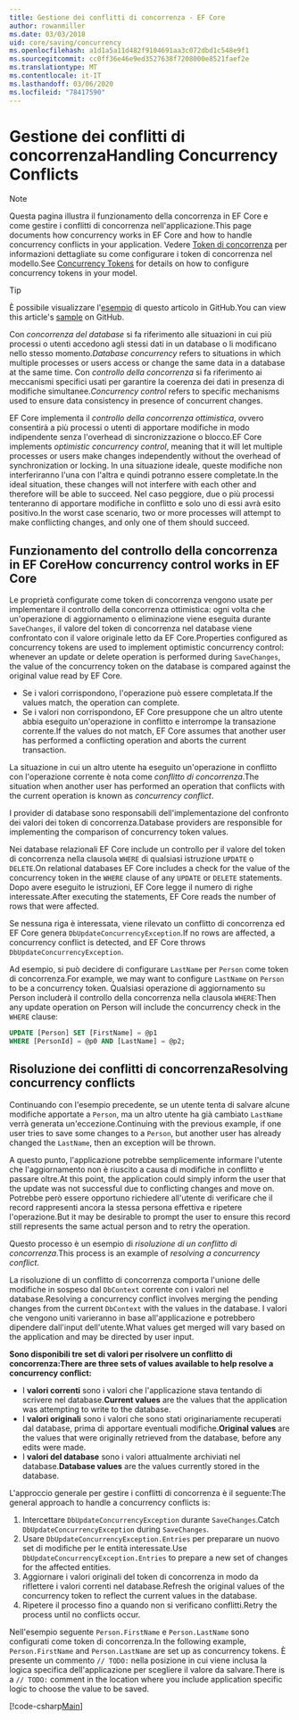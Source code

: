 ```yaml
---
title: Gestione dei conflitti di concorrenza - EF Core
author: rowanmiller
ms.date: 03/03/2018
uid: core/saving/concurrency
ms.openlocfilehash: a1d1a5a11d482f9104691aa3c072dbd1c548e9f1
ms.sourcegitcommit: cc0ff36e46e9ed3527638f7208000e8521faef2e
ms.translationtype: MT
ms.contentlocale: it-IT
ms.lasthandoff: 03/06/2020
ms.locfileid: "78417590"
---
```

# <a name="handling-concurrency-conflicts"></a><span data-ttu-id="51873-102">Gestione dei conflitti di concorrenza</span><span class="sxs-lookup"><span data-stu-id="51873-102">Handling Concurrency Conflicts</span></span>

> [!NOTE]
> <span data-ttu-id="51873-103">Questa pagina illustra il funzionamento della concorrenza in EF Core e come gestire i conflitti di concorrenza nell'applicazione.</span><span class="sxs-lookup"><span data-stu-id="51873-103">This page documents how concurrency works in EF Core and how to handle concurrency conflicts in your application.</span></span> <span data-ttu-id="51873-104">Vedere [Token di concorrenza](xref:core/modeling/concurrency) per informazioni dettagliate su come configurare i token di concorrenza nel modello.</span><span class="sxs-lookup"><span data-stu-id="51873-104">See [Concurrency Tokens](xref:core/modeling/concurrency) for details on how to configure concurrency tokens in your model.</span></span>

> [!TIP]
> <span data-ttu-id="51873-105">È possibile visualizzare l'[esempio](https://github.com/dotnet/EntityFramework.Docs/tree/master/samples/core/Saving/Concurrency/) di questo articolo in GitHub.</span><span class="sxs-lookup"><span data-stu-id="51873-105">You can view this article's [sample](https://github.com/dotnet/EntityFramework.Docs/tree/master/samples/core/Saving/Concurrency/) on GitHub.</span></span>

<span data-ttu-id="51873-106">Con _concorrenza del database_ si fa riferimento alle situazioni in cui più processi o utenti accedono agli stessi dati in un database o li modificano nello stesso momento.</span><span class="sxs-lookup"><span data-stu-id="51873-106">_Database concurrency_ refers to situations in which multiple processes or users access or change the same data in a database at the same time.</span></span> <span data-ttu-id="51873-107">Con _controllo della concorrenza_ si fa riferimento ai meccanismi specifici usati per garantire la coerenza dei dati in presenza di modifiche simultanee.</span><span class="sxs-lookup"><span data-stu-id="51873-107">_Concurrency control_ refers to specific mechanisms used to ensure data consistency in presence of concurrent changes.</span></span>

<span data-ttu-id="51873-108">EF Core implementa il _controllo della concorrenza ottimistica_, ovvero consentirà a più processi o utenti di apportare modifiche in modo indipendente senza l'overhead di sincronizzazione o blocco.</span><span class="sxs-lookup"><span data-stu-id="51873-108">EF Core implements _optimistic concurrency control_, meaning that it will let multiple processes or users make changes independently without the overhead of synchronization or locking.</span></span> <span data-ttu-id="51873-109">In una situazione ideale, queste modifiche non interferiranno l'una con l'altra e quindi potranno essere completate.</span><span class="sxs-lookup"><span data-stu-id="51873-109">In the ideal situation, these changes will not interfere with each other and therefore will be able to succeed.</span></span> <span data-ttu-id="51873-110">Nel caso peggiore, due o più processi tenteranno di apportare modifiche in conflitto e solo uno di essi avrà esito positivo.</span><span class="sxs-lookup"><span data-stu-id="51873-110">In the worst case scenario, two or more processes will attempt to make conflicting changes, and only one of them should succeed.</span></span>

## <a name="how-concurrency-control-works-in-ef-core"></a><span data-ttu-id="51873-111">Funzionamento del controllo della concorrenza in EF Core</span><span class="sxs-lookup"><span data-stu-id="51873-111">How concurrency control works in EF Core</span></span>

<span data-ttu-id="51873-112">Le proprietà configurate come token di concorrenza vengono usate per implementare il controllo della concorrenza ottimistica: ogni volta che un'operazione di aggiornamento o eliminazione viene eseguita durante `SaveChanges`, il valore del token di concorrenza nel database viene confrontato con il valore originale letto da EF Core.</span><span class="sxs-lookup"><span data-stu-id="51873-112">Properties configured as concurrency tokens are used to implement optimistic concurrency control: whenever an update or delete operation is performed during `SaveChanges`, the value of the concurrency token on the database is compared against the original value read by EF Core.</span></span>

- <span data-ttu-id="51873-113">Se i valori corrispondono, l'operazione può essere completata.</span><span class="sxs-lookup"><span data-stu-id="51873-113">If the values match, the operation can complete.</span></span>
- <span data-ttu-id="51873-114">Se i valori non corrispondono, EF Core presuppone che un altro utente abbia eseguito un'operazione in conflitto e interrompe la transazione corrente.</span><span class="sxs-lookup"><span data-stu-id="51873-114">If the values do not match, EF Core assumes that another user has performed a conflicting operation and aborts the current transaction.</span></span>

<span data-ttu-id="51873-115">La situazione in cui un altro utente ha eseguito un'operazione in conflitto con l'operazione corrente è nota come _conflitto di concorrenza_.</span><span class="sxs-lookup"><span data-stu-id="51873-115">The situation when another user has performed an operation that conflicts with the current operation is known as _concurrency conflict_.</span></span>

<span data-ttu-id="51873-116">I provider di database sono responsabili dell'implementazione del confronto dei valori dei token di concorrenza.</span><span class="sxs-lookup"><span data-stu-id="51873-116">Database providers are responsible for implementing the comparison of concurrency token values.</span></span>

<span data-ttu-id="51873-117">Nei database relazionali EF Core include un controllo per il valore del token di concorrenza nella clausola `WHERE` di qualsiasi istruzione `UPDATE` o `DELETE`.</span><span class="sxs-lookup"><span data-stu-id="51873-117">On relational databases EF Core includes a check for the value of the concurrency token in the `WHERE` clause of any `UPDATE` or `DELETE` statements.</span></span> <span data-ttu-id="51873-118">Dopo avere eseguito le istruzioni, EF Core legge il numero di righe interessate.</span><span class="sxs-lookup"><span data-stu-id="51873-118">After executing the statements, EF Core reads the number of rows that were affected.</span></span>

<span data-ttu-id="51873-119">Se nessuna riga è interessata, viene rilevato un conflitto di concorrenza ed EF Core genera `DbUpdateConcurrencyException`.</span><span class="sxs-lookup"><span data-stu-id="51873-119">If no rows are affected, a concurrency conflict is detected, and EF Core throws `DbUpdateConcurrencyException`.</span></span>

<span data-ttu-id="51873-120">Ad esempio, si può decidere di configurare `LastName` per `Person` come token di concorrenza.</span><span class="sxs-lookup"><span data-stu-id="51873-120">For example, we may want to configure `LastName` on `Person` to be a concurrency token.</span></span> <span data-ttu-id="51873-121">Qualsiasi operazione di aggiornamento su Person includerà il controllo della concorrenza nella clausola `WHERE`:</span><span class="sxs-lookup"><span data-stu-id="51873-121">Then any update operation on Person will include the concurrency check in the `WHERE` clause:</span></span>

``` sql
UPDATE [Person] SET [FirstName] = @p1
WHERE [PersonId] = @p0 AND [LastName] = @p2;
```

## <a name="resolving-concurrency-conflicts"></a><span data-ttu-id="51873-122">Risoluzione dei conflitti di concorrenza</span><span class="sxs-lookup"><span data-stu-id="51873-122">Resolving concurrency conflicts</span></span>

<span data-ttu-id="51873-123">Continuando con l'esempio precedente, se un utente tenta di salvare alcune modifiche apportate a `Person`, ma un altro utente ha già cambiato `LastName` verrà generata un'eccezione.</span><span class="sxs-lookup"><span data-stu-id="51873-123">Continuing with the previous example, if one user tries to save some changes to a `Person`, but another user has already changed the `LastName`, then an exception will be thrown.</span></span>

<span data-ttu-id="51873-124">A questo punto, l'applicazione potrebbe semplicemente informare l'utente che l'aggiornamento non è riuscito a causa di modifiche in conflitto e passare oltre.</span><span class="sxs-lookup"><span data-stu-id="51873-124">At this point, the application could simply inform the user that the update was not successful due to conflicting changes and move on.</span></span> <span data-ttu-id="51873-125">Potrebbe però essere opportuno richiedere all'utente di verificare che il record rappresenti ancora la stessa persona effettiva e ripetere l'operazione.</span><span class="sxs-lookup"><span data-stu-id="51873-125">But it may be desirable to prompt the user to ensure this record still represents the same actual person and to retry the operation.</span></span>

<span data-ttu-id="51873-126">Questo processo è un esempio di _risoluzione di un conflitto di concorrenza_.</span><span class="sxs-lookup"><span data-stu-id="51873-126">This process is an example of _resolving a concurrency conflict_.</span></span>

<span data-ttu-id="51873-127">La risoluzione di un conflitto di concorrenza comporta l'unione delle modifiche in sospeso dal `DbContext` corrente con i valori nel database.</span><span class="sxs-lookup"><span data-stu-id="51873-127">Resolving a concurrency conflict involves merging the pending changes from the current `DbContext` with the values in the database.</span></span> <span data-ttu-id="51873-128">I valori che vengono uniti varieranno in base all'applicazione e potrebbero dipendere dall'input dell'utente.</span><span class="sxs-lookup"><span data-stu-id="51873-128">What values get merged will vary based on the application and may be directed by user input.</span></span>

<span data-ttu-id="51873-129">**Sono disponibili tre set di valori per risolvere un conflitto di concorrenza:**</span><span class="sxs-lookup"><span data-stu-id="51873-129">**There are three sets of values available to help resolve a concurrency conflict:**</span></span>

- <span data-ttu-id="51873-130">I **valori correnti** sono i valori che l'applicazione stava tentando di scrivere nel database.</span><span class="sxs-lookup"><span data-stu-id="51873-130">**Current values** are the values that the application was attempting to write to the database.</span></span>
- <span data-ttu-id="51873-131">I **valori originali** sono i valori che sono stati originariamente recuperati dal database, prima di apportare eventuali modifiche.</span><span class="sxs-lookup"><span data-stu-id="51873-131">**Original values** are the values that were originally retrieved from the database, before any edits were made.</span></span>
- <span data-ttu-id="51873-132">I **valori del database** sono i valori attualmente archiviati nel database.</span><span class="sxs-lookup"><span data-stu-id="51873-132">**Database values** are the values currently stored in the database.</span></span>

<span data-ttu-id="51873-133">L'approccio generale per gestire i conflitti di concorrenza è il seguente:</span><span class="sxs-lookup"><span data-stu-id="51873-133">The general approach to handle a concurrency conflicts is:</span></span>

1. <span data-ttu-id="51873-134">Intercettare `DbUpdateConcurrencyException` durante `SaveChanges`.</span><span class="sxs-lookup"><span data-stu-id="51873-134">Catch `DbUpdateConcurrencyException` during `SaveChanges`.</span></span>
2. <span data-ttu-id="51873-135">Usare `DbUpdateConcurrencyException.Entries` per preparare un nuovo set di modifiche per le entità interessate.</span><span class="sxs-lookup"><span data-stu-id="51873-135">Use `DbUpdateConcurrencyException.Entries` to prepare a new set of changes for the affected entities.</span></span>
3. <span data-ttu-id="51873-136">Aggiornare i valori originali del token di concorrenza in modo da riflettere i valori correnti nel database.</span><span class="sxs-lookup"><span data-stu-id="51873-136">Refresh the original values of the concurrency token to reflect the current values in the database.</span></span>
4. <span data-ttu-id="51873-137">Ripetere il processo fino a quando non si verificano conflitti.</span><span class="sxs-lookup"><span data-stu-id="51873-137">Retry the process until no conflicts occur.</span></span>

<span data-ttu-id="51873-138">Nell'esempio seguente `Person.FirstName` e `Person.LastName` sono configurati come token di concorrenza.</span><span class="sxs-lookup"><span data-stu-id="51873-138">In the following example, `Person.FirstName` and `Person.LastName` are set up as concurrency tokens.</span></span> <span data-ttu-id="51873-139">È presente un commento `// TODO:` nella posizione in cui viene inclusa la logica specifica dell'applicazione per scegliere il valore da salvare.</span><span class="sxs-lookup"><span data-stu-id="51873-139">There is a `// TODO:` comment in the location where you include application specific logic to choose the value to be saved.</span></span>

[!code-csharp[Main](../../../samples/core/Saving/Concurrency/Sample.cs?name=ConcurrencyHandlingCode&highlight=34-35)]
